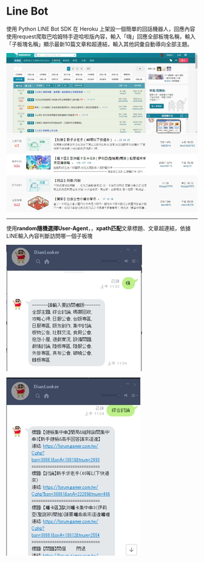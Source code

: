 # Line Bot 

使用 Python LINE Bot SDK 在 Heroku 上架設一個簡單的回話機器人，回應內容使用request爬取巴哈姆特手遊哈啦版內容，輸入「嗨」回應全部板塊名稱，輸入「子板塊名稱」顯示最新10篇文章和超連結，輸入其他詞彙自動導向全部主題。

![image](https://github.com/dian0624/LineBot/blob/master/image/1587963684187.jpg)
![image](https://github.com/dian0624/LineBot/blob/master/image/1587963712512.jpg)

-----------------------------------------------------------------------------------

使用**random隨機選擇User-Agent**，，**xpath匹配**文章標題、文章超連結，依據LINE輸入內容判斷訪問哪一個子板塊

![image](https://github.com/dian0624/LineBot/blob/master/image/1587964076009.jpg)

![image](https://github.com/dian0624/LineBot/blob/master/image/1587964089233.jpg)

